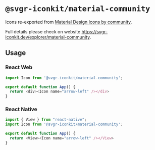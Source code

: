 # `@svgr-iconkit/material-community`

Icons re-exported from [Material Design Icons by community](https://materialdesignicons.com/).

Full details please check on website https://svgr-iconkit.dev/explorer/material-community.

## Usage

### React Web

```javascript
import Icon from '@svgr-iconkit/material-community';

export default function App() {
  return <div><Icon name="arrow-left" /></div>
}

```

### React Native

```javascript
import { View } from "react-native";
import Icon from '@svgr-iconkit/material-community';

export default function App() {
  return <View><Icon name="arrow-left" /></View>
}

```
